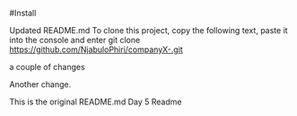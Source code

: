#Install

Updated README.md
To clone this project, copy the following text, paste it into the console and enter
git clone https://github.com/NjabuloPhiri/companyX-.git

a couple of changes

Another change. 

This is the original README.md
Day 5 Readme